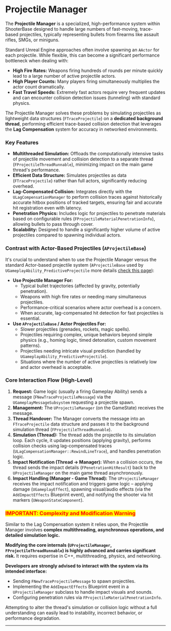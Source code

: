 # Projectile Manager

The **Projectile Manager** is a specialized, high-performance system within ShooterBase designed to handle large numbers of fast-moving, trace-based projectiles, typically representing bullets from firearms like assault rifles, SMGs, or miniguns.

Standard Unreal Engine approaches often involve spawning an `AActor` for each projectile. While flexible, this can become a significant performance bottleneck when dealing with:

* **High Fire Rates:** Weapons firing hundreds of rounds per minute quickly lead to a large number of active projectile actors.
* **High Player Counts:** Many players firing simultaneously multiplies the actor count dramatically.
* **Fast Travel Speeds:** Extremely fast actors require very frequent updates and can encounter collision detection issues (tunneling) with standard physics.

The Projectile Manager solves these problems by simulating projectiles as lightweight data structures (`FTraceProjectile`) on a **dedicated background thread**, performing efficient trace-based collision detection that leverages the **Lag Compensation** system for accuracy in networked environments.

### Key Features

* **Multithreaded Simulation:** Offloads the computationally intensive tasks of projectile movement and collision detection to a separate thread (`FProjectileThreadRunnable`), minimizing impact on the main game thread's performance.
* **Efficient Data Structure:** Simulates projectiles as data (`FTraceProjectile`) rather than full actors, significantly reducing overhead.
* **Lag-Compensated Collision:** Integrates directly with the `ULagCompensationManager` to perform collision traces against historically accurate hitbox positions of tracked targets, ensuring fair and accurate hit registration even with latency.
* **Penetration Physics:** Includes logic for projectiles to penetrate materials based on configurable rules (`FProjectileMaterialPenetrationInfo`), allowing bullets to pass through cover.
* **Scalability:** Designed to handle a significantly higher volume of active projectiles compared to spawning individual actors.

### Contrast with Actor-Based Projectiles (`AProjectileBase`)

It's crucial to understand when to use the Projectile Manager versus the standard Actor-based projectile system (`AProjectileBase` used by `UGameplayAbility_PredictiveProjectile` more details [check this page](when-to-use-projectile-manager-vs-actor-projectiles.md)):

* **Use Projectile Manager For:**
  * Typical bullet trajectories (affected by gravity, potentially penetration).
  * Weapons with high fire rates or needing many simultaneous projectiles.
  * Performance-critical scenarios where actor overhead is a concern.
  * When accurate, lag-compensated hit detection for fast projectiles is essential.
* **Use `AProjectileBase` / Actor Projectiles For:**
  * Slower projectiles (grenades, rockets, magic spells).
  * Projectiles requiring complex, unique behaviors beyond simple physics (e.g., homing logic, timed detonation, custom movement patterns).
  * Projectiles needing intricate visual prediction (handled by `UGameplayAbility_PredictiveProjectile`).
  * Situations where the number of active projectiles is relatively low and actor overhead is acceptable.

### Core Interaction Flow (High-Level)

1. **Request:** Game logic (usually a firing Gameplay Ability) sends a message (`FNewTraceProjectileMessage`) via the `UGameplayMessageSubsystem` requesting a projectile spawn.
2. **Management:** The `UProjectileManager` (on the GameState) receives the message.
3. **Thread Handover:** The Manager converts the message into an `FTraceProjectile` data structure and passes it to the background simulation thread (`FProjectileThreadRunnable`).
4. **Simulation (Thread):** The thread adds the projectile to its simulation loop. Each cycle, it updates positions (applying gravity), performs collision checks using lag-compensated traces (`ULagCompensationManager::RewindLineTrace`), and handles penetration logic.
5. **Impact Notification (Thread -> Manager):** When a collision occurs, the thread sends the impact details (`FPenetrationHitResult`) back to the `UProjectileManager` on the main game thread asynchronously.
6. **Impact Handling (Manager - Game Thread):** The `UProjectileManager` receives the impact notification and triggers game logic – applying damage (`UGameplayEffect`), spawning visual/audio effects (via the `AddImpactEffects` Blueprint event), and notifying the shooter via hit markers (`UWeaponStateComponent`).

### <mark style="color:red;">IMPORTANT: Complexity and Modification Warning</mark>

Similar to the Lag Compensation system it relies upon, the Projectile Manager involves **complex multithreading, asynchronous operations, and detailed simulation logic.**

**Modifying the core internals (`UProjectileManager`, `FProjectileThreadRunnable`) is highly advanced and carries significant risk.** It requires expertise in C++, multithreading, physics, and networking.

**Developers are strongly advised to interact with the system via its intended interface:**

* Sending `FNewTraceProjectileMessage` to spawn projectiles.
* Implementing the `AddImpactEffects` Blueprint event in a `UProjectileManager` subclass to handle impact visuals and sounds.
* Configuring penetration rules via `FProjectileMaterialPenetrationInfo`.

Attempting to alter the thread's simulation or collision logic without a full understanding can easily lead to instability, incorrect behavior, or performance degradation.

***

